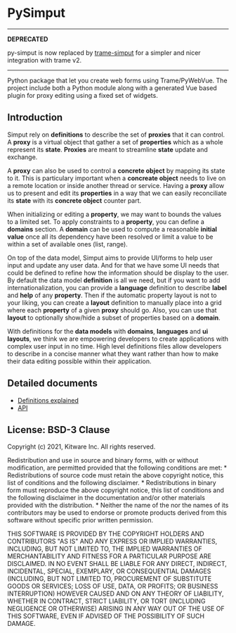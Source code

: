 # PySimput

---
**DEPRECATED**

py-simput is now replaced by [trame-simput](https://github.com/Kitware/trame-simput) for a simpler and nicer integration with trame v2.

---

Python package that let you create web forms using Trame/PyWebVue.
The project include both a Python module along with a generated
Vue based plugin for proxy editing using a fixed set of widgets.

## Introduction

Simput rely on **definitions** to describe the set of **proxies** that it can control.
A **proxy** is a virtual object that gather a set of **properties** which as a whole
represent its **state**. **Proxies** are meant to streamline **state** update and exchange.

A **proxy** can also be used to control a **concrete object** by mapping its state to it.
This is particulary important when a **concreate object** needs to live on a remote location
or inside another thread or service. Having a **proxy** allow us to present and edit its **properties**
in a way that we can easily reconciliate its **state** with its **concrete object** counter part.

When initializing or editing a **property**, we may want to bounds the values to a limited set.
To apply constraints to a **property**, you can define a **domains** section.
A **domain** can be used to compute a reasonable **initial value** once all its dependency have
been resolved or limit a value to be within a set of available ones (list, range).

On top of the data model, Simput aims to provide UI/forms to help user input and update
any user data. And for that we have some UI needs that could be defined to refine how
the information should be display to the user. By default the data model **definition**
is all we need, but if you want to add internationalization, you can provide a **language**
definition to describe **label** and **help** of any **property**. Then if the automatic
property layout is not to your liking, you can create a **layout** definition to manually place
into a grid where each **property** of a given **proxy** should go. Also, you can use that
**layout** to optionally show/hide a subset of properties based on a **domain**.

With definitions for the **data models** with **domains**, **languages** and **ui layouts**,
we think we are empowering developers to create applications with complex user input in no time.
High level definitions files allow developers to describe in a concise manner what they want rather
than how to make their data editing possible within their application.

## Detailed documents

- [Definitions explained](./docs/definitions.md)
- [API](./docs/api.md)

## License: BSD-3 Clause

Copyright (c) 2021, Kitware Inc.
All rights reserved.

Redistribution and use in source and binary forms, with or without
modification, are permitted provided that the following conditions are met:
    * Redistributions of source code must retain the above copyright
      notice, this list of conditions and the following disclaimer.
    * Redistributions in binary form must reproduce the above copyright
      notice, this list of conditions and the following disclaimer in the
      documentation and/or other materials provided with the distribution.
    * Neither the name of the <organization> nor the
      names of its contributors may be used to endorse or promote products
      derived from this software without specific prior written permission.

THIS SOFTWARE IS PROVIDED BY THE COPYRIGHT HOLDERS AND CONTRIBUTORS "AS IS" AND
ANY EXPRESS OR IMPLIED WARRANTIES, INCLUDING, BUT NOT LIMITED TO, THE IMPLIED
WARRANTIES OF MERCHANTABILITY AND FITNESS FOR A PARTICULAR PURPOSE ARE
DISCLAIMED. IN NO EVENT SHALL <COPYRIGHT HOLDER> BE LIABLE FOR ANY
DIRECT, INDIRECT, INCIDENTAL, SPECIAL, EXEMPLARY, OR CONSEQUENTIAL DAMAGES
(INCLUDING, BUT NOT LIMITED TO, PROCUREMENT OF SUBSTITUTE GOODS OR SERVICES;
LOSS OF USE, DATA, OR PROFITS; OR BUSINESS INTERRUPTION) HOWEVER CAUSED AND
ON ANY THEORY OF LIABILITY, WHETHER IN CONTRACT, STRICT LIABILITY, OR TORT
(INCLUDING NEGLIGENCE OR OTHERWISE) ARISING IN ANY WAY OUT OF THE USE OF THIS
SOFTWARE, EVEN IF ADVISED OF THE POSSIBILITY OF SUCH DAMAGE.
